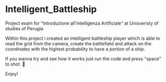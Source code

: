 # Intelligent_Battleship
Project exam for "Introduzione all'intelligenza Artificiale" at Unisveristy of studies of Perugia

Within this project i created an intelligent battleship player which is able to read the grid from the camera, create the battlefield and attack on the coordinates with the highest probability to have a portion of a ship.

If you wanna try and see how it works just run the code and press "space" to shot. 🚀

Enjoy!
